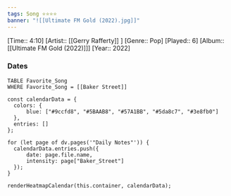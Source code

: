 ```yaml
---
tags: Song ⭐⭐⭐⭐ 
banner: "![[Ultimate FM Gold (2022).jpg]]"
---
```

[Time:: 4:10]
[Artist:: [[Gerry Rafferty]] ]
[Genre:: Pop]
[Played:: 6]
[Album:: [[Ultimate FM Gold (2022)]]]
[Year:: 2022]
### Dates
````dataview
TABLE Favorite_Song
WHERE Favorite_Song = [[Baker Street]]
````
  ```dataviewjs
const calendarData = { 
	colors: { 
		blue: ["#9ccfd8", "#5BAAB8", "#57A1BB", "#5da8c7", "#3e8fb0"] 
	}, 
	entries: [] 
}; 

for (let page of dv.pages('"Daily Notes"')) { 
	calendarData.entries.push({ 
		date: page.file.name, 
		intensity: page["Baker_Street"]
	}); 
} 

renderHeatmapCalendar(this.container, calendarData);
```
